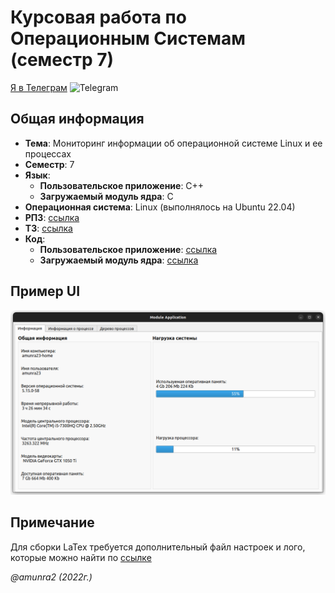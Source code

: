 # Курсовая работа по Операционным Системам (семестр 7)

[Я в Телеграм](https://t.me/amunra2) <img src="https://img.icons8.com/external-tal-revivo-shadow-tal-revivo/344/external-telegram-is-a-cloud-based-instant-messaging-and-voice-over-ip-service-logo-shadow-tal-revivo.png" alt="Telegram" width=15>

## Общая информация

* **Тема**: Мониторинг информации об операционной системе Linux и ее процессах
* **Семестр**: 7
* **Язык**:
  * **Пользовательское приложение**: C++
  * **Загружаемый модуль ядра**: C
* **Операционная система**: Linux (выполнялось на Ubuntu 22.04)
* **РПЗ**: [ссылка](./docs/pdf/rpz_cvetkov.pdf)
* **ТЗ**: [ссылка](./docs/pdf/TZ.pdf)
* **Код**:
  * **Пользовательское приложение**: [ссылка](./src/module)
  * **Загружаемый модуль ядра**: [ссылка](./src/module_application)


## Пример UI

![](./docs/img/example-all-info.png)


## Примечание

Для сборки LaTex требуется дополнительный файл настроек и лого, которые можно найти по [ссылке](https://github.com/amunra2/bmstu-iu7)



_@amunra2 (2022г.)_
